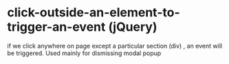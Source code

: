 # click-outside-an-element-to-trigger-an-event (jQuery)
if we click anywhere on page except a particular  section (div) , an event will be triggered. Used mainly for dismissing modal popup


